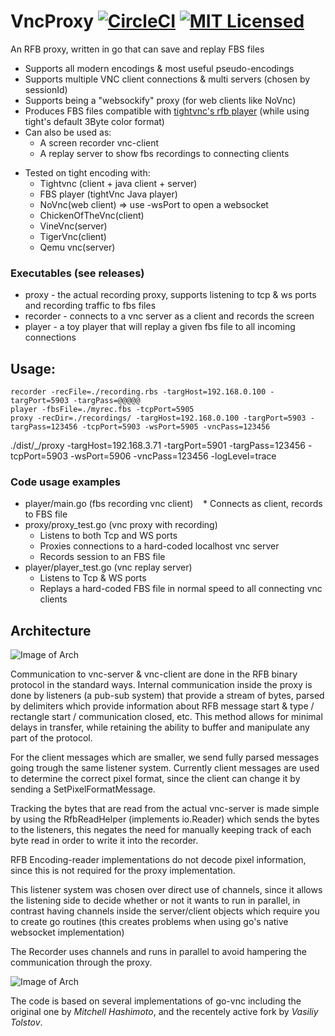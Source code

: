 # VncProxy [![CircleCI](https://circleci.com/gh/amitbet/vncproxy/tree/master.svg?style=shield)](https://circleci.com/gh/amitbet/vncproxy/tree/master) [![MIT Licensed](https://img.shields.io/badge/license-MIT-blue.svg)](https://raw.githubusercontent.com/CircleCI-Public/circleci-demo-go/master/LICENSE.md)

An RFB proxy, written in go that can save and replay FBS files
* Supports all modern encodings & most useful pseudo-encodings
* Supports multiple VNC client connections & multi servers (chosen by sessionId)
* Supports being a "websockify" proxy (for web clients like NoVnc)
* Produces FBS files compatible with [tightvnc's rfb player](https://www.tightvnc.com/rfbplayer.php) (while using tight's default 3Byte color format)
* Can also be used as:
    * A screen recorder vnc-client
    * A replay server to show fbs recordings to connecting clients 
    
- Tested on tight encoding with:
    - Tightvnc (client + java client + server)
    - FBS player (tightVnc Java player)
    - NoVnc(web client) => use -wsPort to open a websocket
    - ChickenOfTheVnc(client)
    - VineVnc(server)
    - TigerVnc(client)
    - Qemu vnc(server) 


### Executables (see releases)
* proxy - the actual recording proxy, supports listening to tcp & ws ports and recording traffic to fbs files
* recorder - connects to a vnc server as a client and records the screen
* player - a toy player that will replay a given fbs file to all incoming connections

## Usage:
    recorder -recFile=./recording.rbs -targHost=192.168.0.100 -targPort=5903 -targPass=@@@@@
    player -fbsFile=./myrec.fbs -tcpPort=5905
    proxy -recDir=./recordings/ -targHost=192.168.0.100 -targPort=5903 -targPass=123456 -tcpPort=5903 -wsPort=5905 -vncPass=123456
 ./dist/_/proxy -targHost=192.168.3.71 -targPort=5901 -targPass=123456 -tcpPort=5903 -wsPort=5906 -vncPass=123456 -logLevel=trace
 
### Code usage examples
* player/main.go (fbs recording vnc client) 
    * Connects as client, records to FBS file
* proxy/proxy_test.go (vnc proxy with recording)
    * Listens to both Tcp and WS ports
    * Proxies connections to a hard-coded localhost vnc server
    * Records session to an FBS file
* player/player_test.go (vnc replay server)
    * Listens to Tcp & WS ports
    * Replays a hard-coded FBS file in normal speed to all connecting vnc clients

## **Architecture**

![Image of Arch](https://github.com/amitbet/vncproxy/blob/master/architecture/proxy-arch.png?raw=true)

Communication to vnc-server & vnc-client are done in the RFB binary protocol in the standard ways.
Internal communication inside the proxy is done by listeners (a pub-sub system) that provide a stream of bytes, parsed by delimiters which provide information about RFB message start & type / rectangle start / communication closed, etc.
This method allows for minimal delays in transfer, while retaining the ability to buffer and manipulate any part of the protocol.

For the client messages which are smaller, we send fully parsed messages going trough the same listener system.
Currently client messages are used to determine the correct pixel format, since the client can change it by sending a SetPixelFormatMessage.

Tracking the bytes that are read from the actual vnc-server is made simple by using the RfbReadHelper (implements io.Reader) which sends the bytes to the listeners, this negates the need for manually keeping track of each byte read in order to write it into the recorder.

RFB Encoding-reader implementations do not decode pixel information, since this is not required for the proxy implementation.


This listener system was chosen over direct use of channels, since it allows the listening side to decide whether or not it wants to run in parallel, in contrast having channels inside the server/client objects which require you to create go routines (this creates problems when using go's native websocket implementation)

The Recorder uses channels and runs in parallel to avoid hampering the communication through the proxy.


![Image of Arch](https://github.com/amitbet/vncproxy/blob/master/architecture/player-arch.png?raw=true)

The code is based on several implementations of go-vnc including the original one by *Mitchell Hashimoto*, and the recentely active fork by *Vasiliy Tolstov*.
